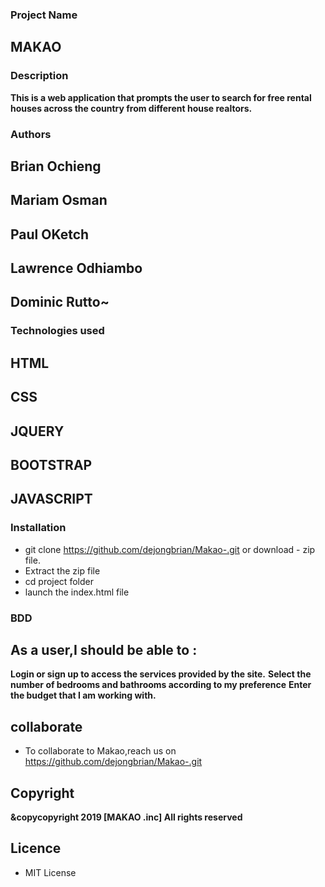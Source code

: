 
### Project Name 
## MAKAO

### Description 
**This is a web application that prompts the user to search for free rental houses across the country from different house realtors.**

### Authors
## Brian Ochieng
## Mariam Osman
## Paul OKetch
## Lawrence Odhiambo
## Dominic Rutto~

### Technologies used
## HTML
## CSS
## JQUERY
## BOOTSTRAP
## JAVASCRIPT

### Installation
- git clone https://github.com/dejongbrian/Makao-.git or download - zip file.
- Extract the zip file
- cd project folder
- launch the index.html file

### BDD 
## As a user,I should be able to : 
**Login or sign up to access the services provided by the site.**
**Select the number of bedrooms and bathrooms according to my preference**
**Enter the budget that I am working with.**

## collaborate
- To collaborate to Makao,reach us on https://github.com/dejongbrian/Makao-.git

 ## Copyright 
**&copycopyright 2019  [MAKAO .inc] All rights reserved**

## Licence
- MIT License 

